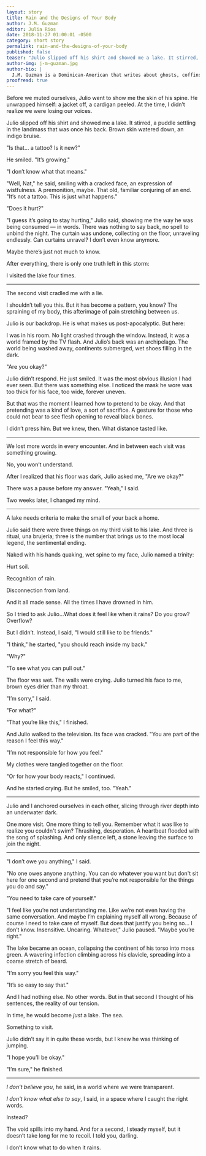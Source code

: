 ```yaml
---
layout: story
title: Rain and the Designs of Your Body
author: J.M. Guzman
editor: Julia Rios
date: 2018-11-27 01:00:01 -0500
category: short story
permalink: rain-and-the-designs-of-your-body
published: false
teaser: "Julio slipped off his shirt and showed me a lake. It stirred, a puddle settling in the landmass that was once his back."
author-img: j-m-guzman.jpg
author-bio: |
  J.M. Guzman is a Dominican-American that writes about ghosts, coffins, and all the things in the dark. He has forthcoming fiction in _Liminal Stories_ with work currently in _Daily Science Fiction_ and _Lackington's Magazine_. You can find him on twitter at [@jmguzman_](https://www.twitter.com/jmguzman_).
proofread: true
---
```


Before we muted ourselves, Julio went to show me the skin of his spine. He unwrapped himself: a jacket off, a cardigan peeled. At the time, I didn’t realize we were losing our voices.

Julio slipped off his shirt and showed me a lake. It stirred, a puddle settling in the landmass that was once his back. Brown skin watered down, an indigo bruise.

"Is that… a tattoo? Is it new?"

He smiled. "It’s growing."

"I don’t know what that means."

"Well, Nat," he said, smiling with a cracked face, an expression of wistfulness. A premonition, maybe. That old, familiar conjuring of an end. "It’s not a tattoo. This is just what happens."

"Does it hurt?"

"I guess it’s going to stay hurting," Julio said, showing me the way he was being consumed — in words. There was nothing to say back, no spell to unbind the night. The curtain was undone, collecting on the floor, unraveling endlessly. Can curtains unravel? I don’t even know anymore.

Maybe there’s just not much to know.

After everything, there is only one truth left in this storm:

I visited the lake four times.

----

The second visit cradled me with a lie.

I shouldn’t tell you this. But it has become a pattern, you know? The spraining of my body, this afterimage of pain stretching between us.

Julio is our backdrop. He is what makes us post-apocalyptic. But here:

I was in his room. No light crashed through the window. Instead, it was a world framed by the TV flash. And Julio’s back was an archipelago. The world being washed away, continents submerged, wet shoes filling in the dark.

"Are you okay?"

Julio didn’t respond. He just smiled. It was the most obvious illusion I had ever seen.  But there was something else. I noticed the mask he wore was too thick for his face, too wide, forever uneven.

But that was the moment I learned how to pretend to be okay. And that pretending was a kind of love, a sort of sacrifice. A gesture for those who could not bear to see flesh opening to reveal black bones.

I didn’t press him. But we knew, then. What distance tasted like.

----

We lost more words in every encounter. And in between each visit was something growing.

No, you won’t understand.

After I realized that his floor was dark, Julio asked me, "Are we okay?"

There was a pause before my answer. "Yeah," I said.

Two weeks later, I changed my mind.

----

A lake needs criteria to make the small of your back a home.

Julio said there were three things on my third visit to his lake. And three is ritual, una brujería; three is the number that brings us to the most local legend, the sentimental ending.

Naked with his hands quaking, wet spine to my face, Julio named a trinity:

Hurt soil.

Recognition of rain.

Disconnection from land.

And it all made sense. All the times I have drowned in him.

So I tried to ask Julio...What does it feel like when it rains? Do you grow? Overflow?

But I didn’t. Instead, I said, "I would still like to be friends."

"I think," he started, "you should reach inside my back."

"Why?"

"To see what you can pull out."

The floor was wet. The walls were crying. Julio turned his face to me, brown eyes drier than my throat.

"I’m sorry," I said.

"For what?"

"That you’re like this," I finished.

And Julio walked to the television. Its face was cracked. "You are part of the reason I feel this way."

"I’m not responsible for how you feel."

My clothes were tangled together on the floor.

"Or for how your body reacts," I continued.

And he started crying. But he smiled, too. "Yeah."

----

Julio and I anchored ourselves in each other, slicing through river depth into an underwater dark.

One more visit. One more thing to tell you. Remember what it was like to realize you couldn't swim? Thrashing, desperation. A heartbeat flooded with the song of splashing. And only silence left, a stone leaving the surface to join the night.

----

"I don’t owe you anything," I said.

"No one owes anyone anything. You can do whatever you want but don't sit here for one second and pretend that you’re not responsible for the things you do and say."

"You need to take care of yourself."

"I feel like you’re not understanding me. Like we’re not even having the same conversation. And maybe I’m explaining myself all wrong. Because of course I need to take care of myself. But does that justify you being so… I don’t know. Insensitive. Uncaring. Whatever," Julio paused. "Maybe you’re right."

The lake became an ocean, collapsing the continent of his torso into moss green. A wavering infection climbing across his clavicle, spreading into a coarse stretch of beard.

"I’m sorry you feel this way."

"It’s so easy to say that."

And I had nothing else. No other words. But in that second I thought of his sentences, the reality of our tension.

In time, he would become _just_ a lake. The sea.

Something to visit.

Julio didn’t say it in quite these words, but I knew he was thinking of jumping.

"I hope you’ll be okay."

"I’m sure," he finished.

----

_I don’t believe you_, he said, in a world where we were transparent.

_I don't know what else to say_, I said, in a space where I caught the right words.

Instead?

The void spills into my hand. And for a second, I steady myself, but it doesn’t take long for me to recoil. I told you, darling.

I don’t know what to do when it rains.
